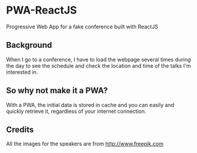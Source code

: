 # PWA-ReactJS

Progressive Web App for a fake conference built with ReactJS

## Background
When I go to a conference, I have to load the webpage several times during the day to see the schedule and check the location and time of the talks I'm interested in.

## So why not make it a PWA?
With a PWA, the initial data is stored in cache and you can easily and quickly retrieve it, regardless of your internet connection.

## Credits
All the images for the speakers are from http://www.freepik.com
